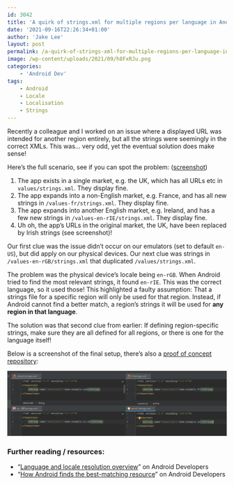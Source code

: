 ```yaml
---
id: 3042
title: 'A quirk of strings.xml for multiple regions per language in Android'
date: '2021-09-16T22:26:34+01:00'
author: 'Jake Lee'
layout: post
permalink: /a-quirk-of-strings-xml-for-multiple-regions-per-language-in-android/
image: /wp-content/uploads/2021/09/h8FxRJu.png
categories:
    - 'Android Dev'
tags:
    - Android
    - Locale
    - Localisation
    - Strings
---
```


Recently a colleague and I worked on an issue where a displayed URL was intended for another region entirely, but all the strings were seemingly in the correct XMLs. This was… very odd, yet the eventual solution does make sense!

Here’s the full scenario, see if you can spot the problem: ([screenshot](/wp-content/uploads/2021/09/Screenshot_1631826229.png))

1. The app exists in a single market, e.g. the UK, which has all URLs etc in `values/strings.xml`. They display fine.
2. The app expands into a non-English market, e.g. France, and has all new strings in `/values-fr/strings.xml`. They display fine.
3. The app expands into another English market, e.g. Ireland, and has a few new strings in `/values-en-rIE/strings.xml`. They display fine.
4. Uh oh, the app’s URLs in the original market, the UK, have been replaced by Irish strings (see screenshot)!

Our first clue was the issue didn’t occur on our emulators (set to default `en-US`), but did apply on our physical devices. Our next clue was strings in `/values-en-rGB/strings.xml` that duplicated `/values/strings.xml`.

The problem was the physical device’s locale being `en-rGB`. When Android tried to find the most relevant strings, it found `en-rIE`. This was the correct language, so it used those! This highlighted a faulty assumption: That a strings file for a specific region will only be used for that region. Instead, if Android cannot find a better match, a region’s strings it will be used for **any region in that language**.

The solution was that second clue from earlier: If defining region-specific strings, make sure they are all defined for all regions, or there is one for the language itself!

Below is a screenshot of the final setup, there’s also a [proof of concept repository](https://github.com/JakeSteam/LocalisationQuirkPoC):

[![](/wp-content/uploads/2021/09/lgOb80d.png)](/wp-content/uploads/2021/09/lgOb80d.png)

### Further reading / resources:

- “[Language and locale resolution overview](https://developer.android.com/guide/topics/resources/multilingual-support)” on Android Developers
- “[How Android finds the best-matching resource](https://developer.android.com/guide/topics/resources/providing-resources#BestMatch)” on Android Developers